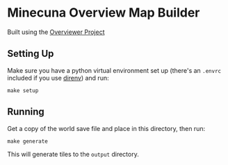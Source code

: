 # Minecuna Overview Map Builder

Built using the [Overviewer Project][1]

## Setting Up
Make sure you have a python virtual environment set up (there's an `.envrc`
included if you use [direnv][2]) and run:

    make setup


## Running
Get a copy of the world save file and place in this directory, then run:

    make generate

This will generate tiles to the `output` directory.


[1]: http://docs.overviewer.org/en/latest/
[2]: http://direnv.net/
